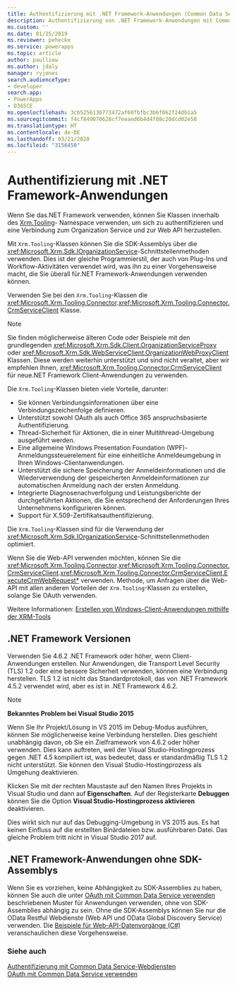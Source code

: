 ```yaml
---
title: Authentifizierung mit .NET Framework-Anwendungen (Common Data Service) | Microsoft-Dokumentation
description: Authentifizierung von .NET Framework-Anwendungen mit Common Data Service
ms.custom: ''
ms.date: 01/25/2019
ms.reviewer: pehecke
ms.service: powerapps
ms.topic: article
author: paulliew
ms.author: jdaly
manager: ryjones
search.audienceType:
- developer
search.app:
- PowerApps
- D365CE
ms.openlocfilehash: 3cb5256130773472af60fbfbc3b6f062f24db1a5
ms.sourcegitcommit: f4cf849070628cf7eeaed6b4d4f08c20dcd02e58
ms.translationtype: HT
ms.contentlocale: de-DE
ms.lasthandoff: 03/21/2020
ms.locfileid: "3156450"
---
```

# <a name="authentication-with-net-framework-applications"></a>Authentifizierung mit .NET Framework-Anwendungen

Wenn Sie das.NET Framework verwenden, können Sie Klassen innerhalb des [Xrm.Tooling](/dotnet/api/?view=dynamics-xrmtooling-ce-9)- Namespace verwenden, um sich zu authentifizieren und eine Verbindung zum Organization Service und zur Web API herzustellen.

Mit `Xrm.Tooling`-Klassen können Sie die SDK-Assemblys über die <xref:Microsoft.Xrm.Sdk.IOrganizationService>-Schnittstellenmethoden verwenden. Dies ist der gleiche Programmierstil, der auch von Plug-Ins und Workflow-Aktivitäten verwendet wird, was ihn zu einer Vorgehensweise macht, die Sie überall für.NET Framework-Anwendungen verwenden können.

Verwenden Sie bei den `Xrm.Tooling`-Klassen die <xref:Microsoft.Xrm.Tooling.Connector>.<xref:Microsoft.Xrm.Tooling.Connector.CrmServiceClient> Klasse.

> [!NOTE]
> Sie finden möglicherweise älteren Code oder Beispiele mit den grundlegenden <xref:Microsoft.Xrm.Sdk.Client.OrganizationServiceProxy> oder <xref:Microsoft.Xrm.Sdk.WebServiceClient.OrganizationWebProxyClient> Klassen. Diese werden weiterhin unterstützt und sind nicht veraltet, aber wir empfehlen Ihnen, <xref:Microsoft.Xrm.Tooling.Connector.CrmServiceClient> für neue.NET Framework Client-Anwendungen zu verwenden.

Die `Xrm.Tooling`-Klassen bieten viele Vorteile, darunter:
- Sie können Verbindungsinformationen über eine Verbindungszeichenfolge definieren.
- Unterstützt sowohl OAuth als auch Office 365 anspruchsbasierte Authentifizierung.
- Thread-Sicherheit für Aktionen, die in einer Multithread-Umgebung ausgeführt werden. 
- Eine allgemeine Windows Presentation Foundation (WPF)-Anmeldungssteuerelement für eine einheitliche Anmeldeumgebung in Ihren Windows-Clientanwendungen.
- Unterstützt die sichere Speicherung der Anmeldeinformationen und die Wiederverwendung der gespeicherten Anmeldeinformationen zur automatischen Anmeldung nach der ersten Anmeldung.
- Integrierte Diagnosenachverfolgung und Leistungsberichte der durchgeführten Aktionen, die Sie entsprechend der Anforderungen Ihres Unternehmens konfigurieren können.
- Support für X.509-Zertifikatsauthentifizierung.

Die `Xrm.Tooling`-Klassen sind für die Verwendung der <xref:Microsoft.Xrm.Sdk.IOrganizationService>-Schnittstellenmethoden optimiert. 

Wenn Sie die Web-API verwenden möchten, können Sie die <xref:Microsoft.Xrm.Tooling.Connector>.<xref:Microsoft.Xrm.Tooling.Connector.CrmServiceClient>.<xref:Microsoft.Xrm.Tooling.Connector.CrmServiceClient.ExecuteCrmWebRequest*> verwenden. Methode, um Anfragen über die Web-API mit allen anderen Vorteilen der `Xrm.Tooling`-Klassen zu erstellen, solange Sie OAuth verwenden.

Weitere Informationen: [Erstellen von Windows-Client-Anwendungen mithilfe der XRM-Tools](xrm-tooling/build-windows-client-applications-xrm-tools.md)


## <a name="net-framework-versions"></a>.NET Framework Versionen

Verwenden Sie 4.6.2 .NET Framework oder höher, wenn Client-Anwendungen erstellen. Nur Anwendungen, die Transport Level Security (TLS) 1.2 oder eine bessere Sicherheit verwenden, können eine Verbindung herstellen. TLS 1.2 ist nicht das Standardprotokoll, das von .NET Framework 4.5.2 verwendet wird, aber es ist in .NET Framework 4.6.2.

> [!NOTE]
> **Bekanntes Problem bei Visual Studio 2015**
> 
> Wenn Sie Ihr Projekt/Lösung in VS 2015 im Debug-Modus ausführen, können Sie möglicherweise keine Verbindung herstellen. Dies geschieht unabhängig davon, ob Sie ein Zielframework von 4.6.2 oder höher verwenden. Dies kann auftreten, weil der Visual Studio-Hostingprozess gegen .NET 4.5 kompiliert ist, was bedeutet, dass er standardmäßig TLS 1.2 nicht unterstützt. Sie können den Visual Studio-Hostingprozess als Umgehung deaktivieren. 
>
> Klicken Sie mit der rechten Maustaste auf den Namen Ihres Projekts in Visual Studio und dann auf **Eigenschaften**. Auf der Registerkarte **Debuggen** können Sie die Option **Visual Studio-Hostingprozess aktivieren** deaktivieren. 
>
> Dies wirkt sich nur auf das Debugging-Umgebung in VS 2015 aus. Es hat keinen Einfluss auf die erstellten Binärdateien bzw. ausführbaren Datei. Das gleiche Problem tritt nicht in Visual Studio 2017 auf.

## <a name="net-framework-applications-without-sdk-assemblies"></a>.NET Framework-Anwendungen ohne SDK-Assemblys

Wenn Sie es vorziehen, keine Abhängigkeit zu SDK-Assemblies zu haben, können Sie auch die unter [OAuth mit Common Data Service verwenden](authenticate-oauth.md) beschriebenen Muster für Anwendungen verwenden, ohne von SDK-Assemblies abhängig zu sein. Ohne die SDK-Assemblys können Sie nur die OData Restful Webdienste (Web API und OData Global Discovery Service) verwenden. Die [Beispiele für Web-API-Datenvorgänge (C#)](webapi/web-api-samples-csharp.md) veranschaulichen diese Vorgehensweise.

### <a name="see-also"></a>Siehe auch

[Authentifizierung mit Common Data Service-Webdiensten](authentication.md)<br />
[OAuth mit Common Data Service verwenden](authenticate-oauth.md)

